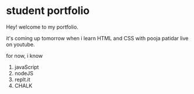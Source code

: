 # student portfolio

Hey! welcome to my portfolio.

 it's coming up tomorrow when i learn HTML and CSS with pooja patidar live on youtube.

for now, i know

1. javaScript
1. nodeJS
1. replt.it
1. CHALK